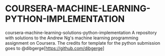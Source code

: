 # COURSERA-MACHINE-LEARNING-PYTHON-IMPLEMENTATION
coursera-machine-learning-solutions-python-implementation A repository with solutions to the Andrew Ng's machine learning programming assignment on Coursera. The credits for template for the python submission goes to @dibgerge[https://github.com/dibgerge]
